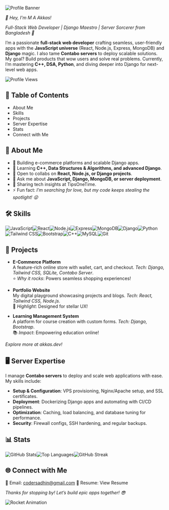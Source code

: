 
![Profile Banner](https://github.com/coder-sadhin.png)

*🚀 Hey, I'm M A Akkas!*

*Full-Stack Web Developer | Django Maestro | Server Sorcerer from Bangladesh 🌟*

I’m a passionate **full-stack web developer** crafting seamless, user-friendly apps with the **JavaScript universe** (React, Node.js, Express, MongoDB) and **Django** magic. I also tame **Contabo servers** to deploy scalable solutions. My goal? Build products that wow users and solve real problems. Currently, I’m mastering **C++, DSA, Python**, and diving deeper into Django for next-level web apps.

![Profile Views](https://komarev.com/ghpvc/?username=coder-sadhin&style=flat-square&color=1E40AF)

## 📑 Table of Contents

- About Me
- Skills
- Projects
- Server Expertise
- Stats
- Connect with Me

## 🌈 About Me

- 🔭 Building e-commerce platforms and scalable Django apps.
- 🌱 Learning **C++, Data Structures & Algorithms, and advanced Django**.
- 👯 Open to collabs on **React, Node.js, or Django projects**.
- 💬 Ask me about **JavaScript, Django, MongoDB, or server deployment**.
- 📝 Sharing tech insights at TipsOneTime.
- ⚡ Fun fact: *I’m searching for love, but my code keeps stealing the spotlight! 😜*

## 🛠️ Skills

![JavaScript](https://img.shields.io/badge/JavaScript-F7DF1E?logo=javascript&logoColor=black&style=for-the-badge)![React](https://img.shields.io/badge/React-61DAFB?logo=react&logoColor=black&style=for-the-badge)![Node.js](https://img.shields.io/badge/Node.js-339933?logo=node.js&logoColor=white&style=for-the-badge)![Express](https://img.shields.io/badge/Express-000000?logo=express&logoColor=white&style=for-the-badge)![MongoDB](https://img.shields.io/badge/MongoDB-47A248?logo=mongodb&logoColor=white&style=for-the-badge)![Django](https://img.shields.io/badge/Django-092E20?logo=django&logoColor=white&style=for-the-badge)![Python](https://img.shields.io/badge/Python-3776AB?logo=python&logoColor=white&style=for-the-badge)![Tailwind CSS](https://img.shields.io/badge/Tailwind_CSS-38B2AC?logo=tailwind-css&logoColor=white&style=for-the-badge)![Bootstrap](https://img.shields.io/badge/Bootstrap-7952B3?logo=bootstrap&logoColor=white&style=for-the-badge)![C++](https://img.shields.io/badge/C++-00599C?logo=c%2B%2B&logoColor=white&style=for-the-badge)![MySQL](https://img.shields.io/badge/MySQL-4479A1?logo=mysql&logoColor=white&style=for-the-badge)![Git](https://img.shields.io/badge/Git-F05032?logo=git&logoColor=white&style=for-the-badge)

## 🚀 Projects

- **E-Commerce Platform**\
  A feature-rich online store with wallet, cart, and checkout. *Tech: Django, Tailwind CSS, SQLite, Contabo Server*.\
  ⭐ *Why it rocks*: Powers seamless shopping experiences!

- **Portfolio Website**\
  My digital playground showcasing projects and blogs. *Tech: React, Tailwind CSS, Node.js*.\
  🌟 *Highlight*: Designed for stellar UX!

- **Learning Management System**\
  A platform for course creation with custom forms. *Tech: Django, Bootstrap*.\
  📚 *Impact*: Empowering education online!

*Explore more at akkas.dev!*

## 🖥️ Server Expertise

I manage **Contabo servers** to deploy and scale web applications with ease. My skills include:

- **Setup & Configuration**: VPS provisioning, Nginx/Apache setup, and SSL certificates.
- **Deployment**: Dockerizing Django apps and automating with CI/CD pipelines.
- **Optimization**: Caching, load balancing, and database tuning for performance.
- **Security**: Firewall configs, SSH hardening, and regular backups.

## 📊 Stats

![GitHub Stats](https://github-readme-stats.vercel.app/api?username=coder-sadhin&show_icons=true&theme=radical&hide_border=true)![Top Languages](https://github-readme-stats.vercel.app/api/top-langs/?username=coder-sadhin&layout=compact&theme=radical&hide_border=true)![GitHub Streak](https://github-readme-streak-stats.herokuapp.com/?user=coder-sadhin&theme=radical&hide_border=true)

## 🌐 Connect with Me

📧 Email: codersadhin@gmail.com 📄 Resume: View Resume

*Thanks for stopping by! Let’s build epic apps together! 😎*

![Rocket Animation](https://media.giphy.com/media/26ufnwz3wDUli7GU0/giphy.gif)
